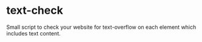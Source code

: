 # text-check
Small script to check your website for text-overflow on each element which  includes text content. 
